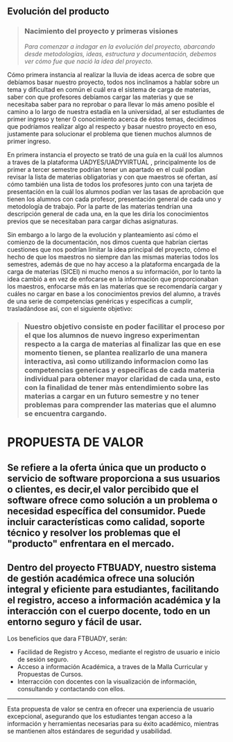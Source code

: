 > 

## **Evolución del producto**

> ### **Nacimiento del proyecto y primeras visiones** 
>*Para comenzar a indagar en la evolución del proyecto, abarcando desde metodologías, ideas, estructura y documentación, debemos ver cómo fue que nació la idea del proyecto.*

Cómo primera instancia al realizar la lluvia de ideas acerca de sobre que debíamos basar 			         nuestro proyecto, todos nos inclinamos a hablar sobre un tema y dificultad en común el cuál era el sistema de carga de materias, saber con que profesores debíamos cargar las materias y que se necesitaba saber para no reprobar o para llevar lo más ameno posible el camino a lo largo de nuestra estadía en la universidad, al ser estudiantes de primer ingreso y tener 0 conocimiento acerca de éstos temas, decidimos que podríamos realizar algo al respecto y basar nuestro proyecto en eso, justamente  para solucionar el problema que tienen muchos alumnos de primer ingreso.

En primera instancia el proyecto se trató de una guía en la cuál los alumnos a traves de la plataforma UADYES/UADYVIRTUAL , principalmente los de primer a tercer semestre podrían tener un apartado en el cuál podían revisar la lista de materias obligatorias y con que maestros se ofertan, así cómo  también una lista de todos los profesores junto con una tarjeta de presentación en la cuál los alumnos podían ver las tasas de aprobación que tienen los alumnos con cada profesor, presentación general de cada uno y metodología de trabajo.
Por la parte de las materias tendrían una descripción general de cada una, en la que les diría los conocimientos previos que se necesitaban para cargar dichas asignaturas.

Sin embargo a lo largo de la evolución y planteamiento así cómo el comienzo de la documentación, nos dimos cuenta que habrían ciertas cuestiones que nos podrían limitar la idea principal del proyecto, cómo el hecho de que los maestros no siempre dan las mismas materias todos los semestres, además de que no hay acceso a la plataforma encargada de la carga de materias (SICEI) ni mucho menos a su información, por lo tanto la idea cambió a en vez de enfocarse en la información que proporcionaban los maestros, enfocarse más en las materias que se recomendaría cargar y cuáles no cargar en base a los conocimientos previos del alumno, a través de una serie de competencias genéricas y especificas a cumplir, trasladándose así, con el siguiente objetivo:
> ### **Nuestro objetivo consiste en poder facilitar el proceso por el que los alumnos de nuevo ingreso experimentan respecto a la carga de materias al finalizar las que en ese momento tienen, se plantea realizarlo de una manera interactiva, asì como utilizando informacion como las competencias genericas y especificas de cada materia individual para obtener mayor claridad de cada una, esto con la finalidad de tener màs entendimiento sobre las materias a cargar en un futuro semestre y no tener problemas para comprender las materias que el alumno se encuentra cargando.**

# PROPUESTA DE VALOR 
Se refiere a la oferta única que un producto o servicio de software proporciona a sus usuarios o clientes, es decir,el valor percibido que el software 
ofrece como solución a un problema o necesidad específica del consumidor.
Puede incluir características como calidad, soporte técnico y resolver los problemas que el "producto" enfrentara en el mercado.
---
Dentro del proyecto FTBUADY, nuestro sistema de gestión académica ofrece una solución integral y eficiente para estudiantes, facilitando el registro, 
acceso a información académica y la interacción con el cuerpo docente, todo en un entorno seguro y fácil de usar.
---
Los beneficios que dara FTBUADY, serán:
- Facilidad de Registro y Acceso, mediante el registro de usuario e inicio de sesión seguro.
- Acceso a información Académica, a traves de la Malla Curricular y Propuestas de Cursos.
- Interracción con docentes con la visualización de información, consultando y contactando con ellos.
---
Esta propuesta de valor se centra en ofrecer una experiencia de usuario excepcional, 
asegurando que los estudiantes tengan acceso a la información y herramientas necesarias para su éxito académico, 
mientras se mantienen altos estándares de seguridad y usabilidad.
